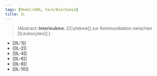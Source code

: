 ```yaml
---
tags: [Modul/m08, Fach/Biochemie]
title: IL
---
```

> (Abstract::**Interleukine.** [[Cytokine]] zur Kommunikation zwischen [[Leukocyten]].)

- [[IL-1]]
- [[IL-2]]
- [[IL-4]]
- [[IL-6]]
- [[IL-8]]
- [[IL-10]]